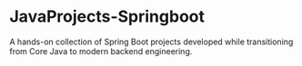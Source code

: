 # JavaProjects-Springboot
A hands-on collection of Spring Boot projects developed while transitioning from Core Java to modern backend engineering. 
